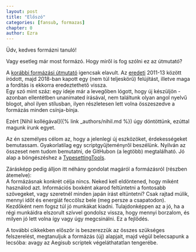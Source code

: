 ```yaml
---
layout: post
title: "Előszó"
categories: [fansub, formazas]
chapter: 0
author: Ezra
---
```


Üdv, kedves formázni tanuló!

Vagy esetleg már most formázó. Hogy miről is fog szólni ez az útmutató?

A [korábbi formázási útmutató](https://aegiformazas.wordpress.com/) igencsak elavult.
Az [eredeti](https://unanimated.github.io/ts/index.htm) 2011-13 között íródott, majd 2018-ban kapott egy (nem túl teljeskörű) felújítást, illetve maga a fordítás is ekkorra eredeztethető vissza.  
Egy szó mint száz: egy ideje már a levegőben lógott, hogy új készüljön - azonban ellentétben unanimated írásával, nem találtunk olyan angol nyelvű blogot, ahol ilyen stílusban, ilyen részletesen lett volna összeszedve a formázás minden csínja-bínja.

Ezért [Nihil kollégával]({% link _authors/nihil.md %}) úgy döntöttünk, ezúttal magunk írunk egyet.

Az én személyes célom az, hogy a jelenlegi új eszközöket, érdekességeket bemutassam. Gyakorlatilag egy scriptgyűjteményről beszélünk.
Nyilván az összeset nem tudom bemutatni, de GitHubon (a legtöbb) megtalálható. Jó alap a böngészéshez a [TypesettingTools](https://github.com/TypesettingTools).


Zárásképp pedig álljon itt néhány gondolat magáról a formázásról (részben átemelve):  
A formázásnak konkrét célja nincs. Neked kell eldöntened, hogy miként használod azt. Információs boxként akarod feltüntetni a fontosabb szövegeket, vagy szeretnél minden japán írást eltüntetni?
Csak rajtad múlik, mennyi időt és energiát feccölsz bele (meg persze a csapatodon).  
Kezdőként nem fogsz túl jó munkákat kiadni. Tulajdonképpen az a jó, ha a régi munkáidra elszorult szívvel gondolsz vissza, hogy mennyi borzalom, és milyen jó lett volna így vagy úgy megcsinálni. Ez a fejlődés.

A további cikkekben először is beszerezzük az összes szükséges felszerelést, megtanuljuk a formázás (új) alapjait, majd végül belecsapunk a lecsóba: avagy az Aegisub scriptek végeláthatatlan tengerébe.